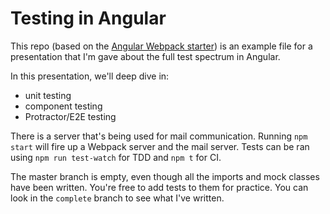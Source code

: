 # Testing in Angular

This repo (based on the [Angular Webpack starter](README-Angular-Webpack.md)) is an example file for a presentation that I'm gave about the full test spectrum in Angular.

In this presentation, we'll deep dive in:
* unit testing
* component testing
* Protractor/E2E testing

There is a server that's being used for mail communication. Running `npm start` will fire up a Webpack server and the mail server.
Tests can be ran using `npm run test-watch` for TDD and `npm t` for CI.

The master branch is empty, even though all the imports and mock classes have been written.
You're free to add tests to them for practice. You can look in the `complete` branch to see what I've written.
